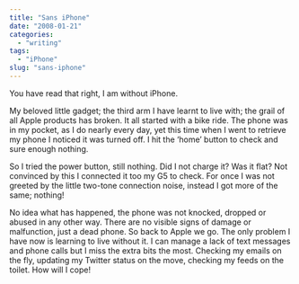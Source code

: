 ```yaml
---
title: "Sans iPhone"
date: "2008-01-21"
categories:
  - "writing"
tags:
  - "iPhone"
slug: "sans-iphone"
---
```


You have read that right, I am without iPhone.

My beloved little gadget; the third arm I have learnt to live with; the grail of all Apple products has broken. It all started with a bike ride. The phone was in my pocket, as I do nearly every day, yet this time when I went to retrieve my phone I noticed it was turned off. I hit the ‘home’ button to check and sure enough nothing.

So I tried the power button, still nothing. Did I not charge it? Was it flat? Not convinced by this I connected it too my G5 to check. For once I was not greeted by the little two-tone connection noise, instead I got more of the same; nothing!

No idea what has happened, the phone was not knocked, dropped or abused in any other way. There are no visible signs of damage or malfunction, just a dead phone. So back to Apple we go. The only problem I have now is learning to live without it. I can manage a lack of text messages and phone calls but I miss the extra bits the most.
Checking my emails on the fly, updating my Twitter status on the move, checking my feeds on the toilet. How will I cope!
